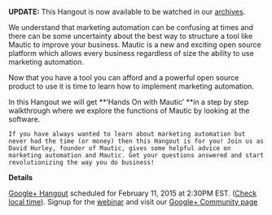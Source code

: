 **UPDATE:** This Hangout is now available to be watched in our [archives](blog/hands-on-with-leads).  

 We understand that marketing automation can be confusing at times and there can be some uncertainty about the best way to structure a tool like Mautic to improve your business. Mautic is a new and exciting open source platform which allows every business regardless of size the ability to use marketing automation.  

 Now that you have a tool you can afford and a powerful open source product to use it is time to learn how to implement marketing automation.  

 In this Hangout we will get **‘Hands On with Mautic’ **in a step by step walkthrough where we explore the functions of Mautic by looking at the software.  

    If you have always wanted to learn about marketing automation but never had the time (or money) then this Hangout is for you! Join us as David Hurley, founder of Mautic, gives some helpful advice on marketing automation and Mautic. Get your questions answered and start revolutionizing the way you do business!  

 **Details**  

 [Google+ Hangout](https://plus.google.com/events/c4hrlmie6jlakjcb8p9hqi05uj8) scheduled for February 11, 2015 at 2:30PM EST. ([Check local time](http://www.timeanddate.com/worldclock/fixedtime.html?msg=Hands+On+With+Mautic+Webinar&iso=20150211T1430&p1=207&am=50)). Signup for the [webinar](https://plus.google.com/events/c4hrlmie6jlakjcb8p9hqi05uj8) and visit our [Google+ Community page](https://plus.google.com/+MauticOrg/)